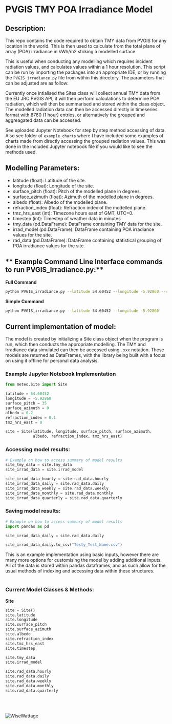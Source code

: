 # PVGIS TMY POA Irradiance Model
## Description:
This repo contains the code required to obtain TMY data from PVGIS for any location in the world. This is then used to calculate from the total plane of array (POA) irradiance in kWh/m2 striking a modelled surface. 

This is useful when conducting any modelling which requires incident radiation values, and calculates values within a 1 hour resolution. This script can be run by importing the packages into an appropriate IDE, or by running the `PVGIS_irradiance.py` file from wtihin this directory. The parameters that can be adjusted are as follow:

Currently once intialised the Sites class will collect annual TMY data from the EU JRC PVGIS API, it will then perform calculations to determine POA radiation, which will then be summarised and stored within the class object. The modelled radiation data can then be accessed directly in timeseries format with 8760 (1 hour) entries, or alternatively the grouped and aggreagated data can be accessed.

See uploaded Jupyter Notebook for step by step method accessing of data. Also see folder of `example_charts` where I have included some examples of charts made from directly accessing the grouped radiation values. This was done in the included Jupyter notebook file if you would like to see the methods used.

## **Modelling Parameters:**
- latitude (float): Latitude of the site.
- longitude (float): Longitude of the site.
- surface_pitch (float): Pitch of the modelled plane in degrees.
- surface_azimuth (float): Azimuth of the modelled plane in degrees.
- albedo (float): Albedo of the modelled plane.
- refraction_index (float): Refraction index of the modelled plane.
- tmz_hrs_east (int): Timezone hours east of GMT, UTC=0.
- timestep (int): Timestep of weather data in minutes
- tmy_data (pd.DataFrame): DataFrame containing TMY data for the site.
- irrad_model (pd.DataFrame): DataFrame containing POA irradiance values for the site.
- rad_data (pd.DataFrame): DataFrame containing statistical grouping of POA irradiance values for the site.


## ** Example Command Line Interface commands to run PVGIS_Irradiance.py:**

**Full Command**
```bash
python PVGIS_irradiance.py --latitude 54.60452 --longitude -5.92860 --surface_pitch 35 --surface_azimuth 0 --albedo 0.2 --refraction_index 0.1
```
**Simple Command**
```bash
python PVGIS_irradiance.py --latitude 54.60452 --longitude -5.92860
```

## **Current implementation of model:**

The model is created by initializing a Site class object when the program is run, which then conducts the appropriate modelling. The TMY and Irradiance data simulated can then be accessed using `.xxx` notation. These models are returned as DataFrames, with the library being built with a focus on using it offline for personal data analysis.
<br>


### **Example Jupyter Notebook Implementation**
```python
from meteo.Site import Site

latitude = 54.60452
longitude = -5.92860
surface_pitch = 35
surface_azimuth = 0
albedo = 0.2
refraction_index = 0.1
tmz_hrs_east = 0

site = Site(latitude, longitude, surface_pitch, surface_azimuth, 
            albedo, refraction_index, tmz_hrs_east)
```

### **Accessing model results:**
```python
# Example on how to access summary of model results
site_tmy_data = site.tmy_data
site_irrad_data = site.irrad_model

site_irrad_data_hourly = site.rad_data.hourly
site_irrad_data_daily = site.rad_data.daily
site_irrad_data_weekly = site.rad_data.weekly
site_irrad_data_monthly = site.rad_data.monthly
site_irrad_data_quarterly = site.rad_data.quarterly
```

### **Saving model results:**
```python
# Example on how to access summary of model results
import pandas as pd

site_irrad_data_daily = site.rad_data.daily

site_irrad_data_daily.to_csv("Testy_Test_Name.csv")
```

This is an example implementation using basic inputs, however there are many more options for customising the model by adding additional inputs. All of the data is stored within pandas dataframes, and as such allow for the usual methods of indexing and accessing data within these structures.
<br><br>

### **Current Model Classes & Methods:**

**Site**
```python
site = Site()
site.latitude
site.longitude
site.surface_pitch
site.surface_azimuth
site.albedo
site.refraction_index
site.tmz_hrs_east
site.timestep

site.tmy_data
site.irrad_model

site.rad_data.hourly
site.rad_data.daily
site.rad_data.weekly
site.rad_data.monthly
site.rad_data.quarterly
```
<br><br>

![WiseWattage](https://i.imgur.com/Y7oMz2Y.png)